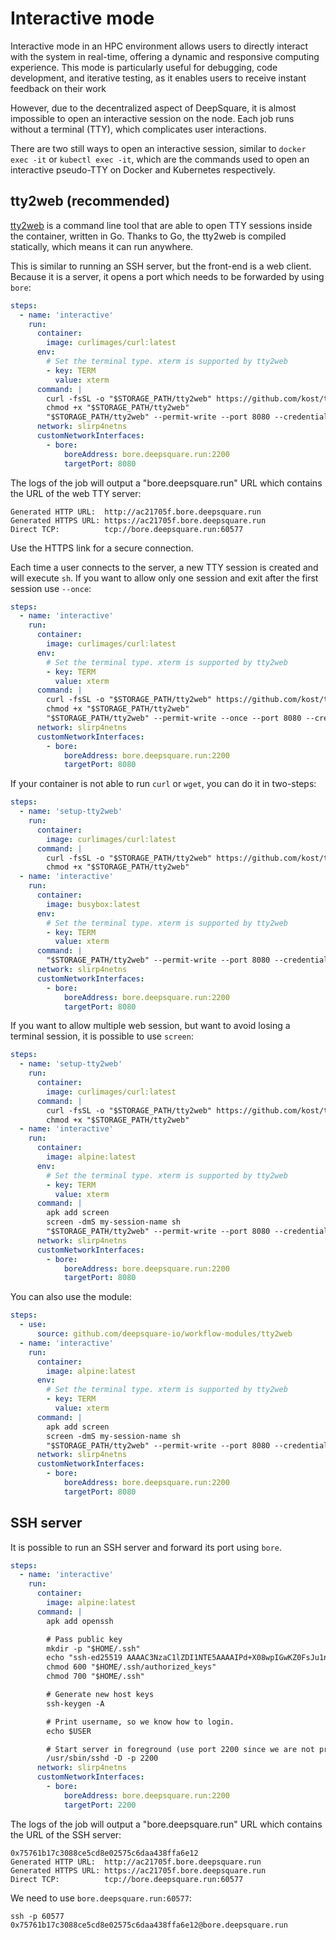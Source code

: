 # Interactive mode

Interactive mode in an HPC environment allows users to directly interact with the system in real-time, offering a dynamic and responsive computing experience. This mode is particularly useful for debugging, code development, and iterative testing, as it enables users to receive instant feedback on their work

However, due to the decentralized aspect of DeepSquare, it is almost impossible to open an interactive session on the node. Each job runs without a terminal (TTY), which complicates user interactions.

There are two still ways to open an interactive session, similar to `docker exec -it` or `kubectl exec -it`, which are the commands used to open an interactive pseudo-TTY on Docker and Kubernetes respectively.

## tty2web (recommended)

[tty2web](https://github.com/kost/tty2web) is a command line tool that are able to open TTY sessions inside the container, written in Go. Thanks to Go, the tty2web is compiled statically, which means it can run anywhere.

This is similar to running an SSH server, but the front-end is a web client. Because it is a server, it opens a port which needs to be forwarded by using `bore`:

```yaml title="Simple Workflow"
steps:
  - name: 'interactive'
    run:
      container:
        image: curlimages/curl:latest
      env:
        # Set the terminal type. xterm is supported by tty2web
        - key: TERM
          value: xterm
      command: |
        curl -fsSL -o "$STORAGE_PATH/tty2web" https://github.com/kost/tty2web/releases/download/v3.0.3/tty2web_linux_amd64
        chmod +x "$STORAGE_PATH/tty2web"
        "$STORAGE_PATH/tty2web" --permit-write --port 8080 --credential admin:password sh
      network: slirp4netns
      customNetworkInterfaces:
        - bore:
            boreAddress: bore.deepsquare.run:2200
            targetPort: 8080
```

The logs of the job will output a "bore.deepsquare.run" URL which contains the URL of the web TTY server:

```shell title="Example of output"
Generated HTTP URL:  http://ac21705f.bore.deepsquare.run
Generated HTTPS URL: https://ac21705f.bore.deepsquare.run
Direct TCP:          tcp://bore.deepsquare.run:60577
```

Use the HTTPS link for a secure connection.

Each time a user connects to the server, a new TTY session is created and will execute `sh`. If you want to allow only one session and exit after the first session use `--once`:

```yaml title="Workflow with once"
steps:
  - name: 'interactive'
    run:
      container:
        image: curlimages/curl:latest
      env:
        # Set the terminal type. xterm is supported by tty2web
        - key: TERM
          value: xterm
      command: |
        curl -fsSL -o "$STORAGE_PATH/tty2web" https://github.com/kost/tty2web/releases/download/v3.0.3/tty2web_linux_amd64
        chmod +x "$STORAGE_PATH/tty2web"
        "$STORAGE_PATH/tty2web" --permit-write --once --port 8080 --credential admin:password sh
      network: slirp4netns
      customNetworkInterfaces:
        - bore:
            boreAddress: bore.deepsquare.run:2200
            targetPort: 8080
```

If your container is not able to run `curl` or `wget`, you can do it in two-steps:

```yaml title="Two steps workflow"
steps:
  - name: 'setup-tty2web'
    run:
      container:
        image: curlimages/curl:latest
      command: |
        curl -fsSL -o "$STORAGE_PATH/tty2web" https://github.com/kost/tty2web/releases/download/v3.0.3/tty2web_linux_amd64
        chmod +x "$STORAGE_PATH/tty2web"
  - name: 'interactive'
    run:
      container:
        image: busybox:latest
      env:
        # Set the terminal type. xterm is supported by tty2web
        - key: TERM
          value: xterm
      command: |
        "$STORAGE_PATH/tty2web" --permit-write --port 8080 --credential admin:password sh
      network: slirp4netns
      customNetworkInterfaces:
        - bore:
            boreAddress: bore.deepsquare.run:2200
            targetPort: 8080
```

If you want to allow multiple web session, but want to avoid losing a terminal session, it is possible to use `screen`:

```yaml title="Workflow with screen"
steps:
  - name: 'setup-tty2web'
    run:
      container:
        image: curlimages/curl:latest
      command: |
        curl -fsSL -o "$STORAGE_PATH/tty2web" https://github.com/kost/tty2web/releases/download/v3.0.3/tty2web_linux_amd64
        chmod +x "$STORAGE_PATH/tty2web"
  - name: 'interactive'
    run:
      container:
        image: alpine:latest
      env:
        # Set the terminal type. xterm is supported by tty2web
        - key: TERM
          value: xterm
      command: |
        apk add screen
        screen -dmS my-session-name sh
        "$STORAGE_PATH/tty2web" --permit-write --port 8080 --credential admin:password screen -x my-session-name
      network: slirp4netns
      customNetworkInterfaces:
        - bore:
            boreAddress: bore.deepsquare.run:2200
            targetPort: 8080
```

You can also use the module:

```yaml title="Workflow with screen"
steps:
  - use:
      source: github.com/deepsquare-io/workflow-modules/tty2web
  - name: 'interactive'
    run:
      container:
        image: alpine:latest
      env:
        # Set the terminal type. xterm is supported by tty2web
        - key: TERM
          value: xterm
      command: |
        apk add screen
        screen -dmS my-session-name sh
        "$STORAGE_PATH/tty2web" --permit-write --port 8080 --credential admin:password screen -x my-session-name
      network: slirp4netns
      customNetworkInterfaces:
        - bore:
            boreAddress: bore.deepsquare.run:2200
            targetPort: 8080
```

## SSH server

It is possible to run an SSH server and forward its port using `bore`.

```yaml title="Workflow"
steps:
  - name: 'interactive'
    run:
      container:
        image: alpine:latest
      command: |
        apk add openssh

        # Pass public key
        mkdir -p "$HOME/.ssh"
        echo "ssh-ed25519 AAAAC3NzaC1lZDI1NTE5AAAAIPd+X08wpIGwKZ0FsJu1nkR3o1CzlXF3OkgQd/WYB2fX" > "$HOME/.ssh/authorized_keys"
        chmod 600 "$HOME/.ssh/authorized_keys"
        chmod 700 "$HOME/.ssh"

        # Generate new host keys
        ssh-keygen -A

        # Print username, so we know how to login.
        echo $USER

        # Start server in foreground (use port 2200 since we are not privileged)
        /usr/sbin/sshd -D -p 2200
      network: slirp4netns
      customNetworkInterfaces:
        - bore:
            boreAddress: bore.deepsquare.run:2200
            targetPort: 2200
```

The logs of the job will output a "bore.deepsquare.run" URL which contains the URL of the SSH server:

```shell title="Example of output"
0x75761b17c3088ce5cd8e02575c6daa438ffa6e12
Generated HTTP URL:  http://ac21705f.bore.deepsquare.run
Generated HTTPS URL: https://ac21705f.bore.deepsquare.run
Direct TCP:          tcp://bore.deepsquare.run:60577
```

We need to use `bore.deepsquare.run:60577`:

```shell title="Client"
ssh -p 60577 0x75761b17c3088ce5cd8e02575c6daa438ffa6e12@bore.deepsquare.run
```
